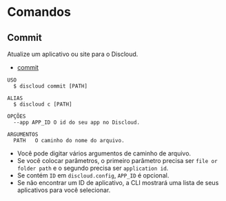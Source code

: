 # Comandos

## Commit

Atualize um aplicativo ou site para o Discloud.

- [commit](#commit)

```sh-session
USO
  $ discloud commit [PATH]

ALIAS
  $ discloud c [PATH]

OPÇÕES
  --app APP_ID O id do seu app no ​​Discloud.

ARGUMENTOS
  PATH   O caminho do nome do arquivo.
```

- Você pode digitar vários argumentos de caminho de arquivo.
- Se você colocar parâmetros, o primeiro parâmetro precisa ser `file or folder path` e o segundo precisa ser `application id`.
- Se contém `ID` em `discloud.config`, `APP_ID` ​​é opcional.
- Se não encontrar um ID de aplicativo, a CLI mostrará uma lista de seus aplicativos para você selecionar.
